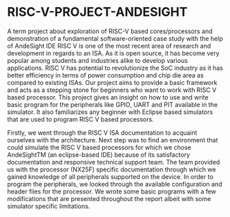 # RISC-V-PROJECT-ANDESIGHT

A term project about exploration of RISC-V based cores/processors and demonstration of a fundamental software-oriented case study with the help of AndeSight IDE 
RISC V is one of the most recent area of research and development in regards to an ISA. 
As it is open source, it has become very popular among students and industries alike to develop various applications. 
RISC V has potential to revolutionize the SoC industry as it has better efficiency in terms of power consumption and chip die area as compared to existing ISAs. 
Our project aims to provide a basic framework and acts as a stepping stone for beginners who want to work with RISC V based processor. 
This project gives an insight on how to use and write basic program for the peripherals like GPIO, UART and PIT available in the simulator. 
It also familiarizes any beginner with Eclipse based simulators that are used to program RISC V based processors.

Firstly, we went through the RISC V ISA documentation to acquaint ourselves with the architecture. 
Next step was to find an environment that could simulate the RISC V based processors for which we chose AndeSightTM (an eclipse-based IDE) because of its satisfactory documentation and responsive technical support team.
The team provided us with the processor (NX25F) specific documentation through which we gained knowledge of all peripherals supported on the device. 
In order to program the peripherals, we looked through the available configuration and header files for the processor. 
We wrote some basic programs with a few modifications that are presented throughout the report albeit with some simulator specific limitations.

